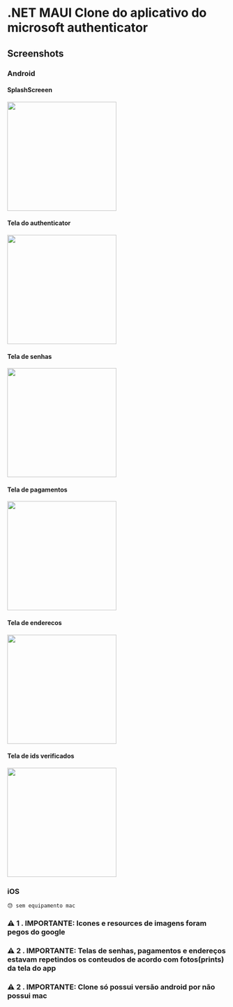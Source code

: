 ﻿# .NET MAUI Clone do aplicativo do microsoft authenticator


## Screenshots

### Android

#### SplashScreeen
<kbd><img width="250" src="art/splashscreen.png" /></kbd>

#### Tela do authenticator
<kbd><img width="250" src="art/tela_authenticator.png" /></kbd>

#### Tela de senhas
<kbd><img width="250" src="art/tela_senhas.png" /></kbd>

#### Tela de pagamentos
<kbd><img width="250" src="art/tela_pagamentos.png" /></kbd>

#### Tela de enderecos
<kbd><img width="250" src="art/tela_pagamentos.png" /></kbd>

#### Tela de ids verificados
<kbd><img width="250" src="art/tela_idsverificados.png" /></kbd>



### iOS
	😓 sem equipamento mac

### ⚠️ 1 . IMPORTANTE: Icones e resources de imagens foram pegos do google
### ⚠️ 2 . IMPORTANTE: Telas de senhas, pagamentos e endereços estavam repetindos os conteudos de acordo com fotos(prints) da tela do app
### ⚠️ 2 . IMPORTANTE: Clone só possui versão android por não possui mac